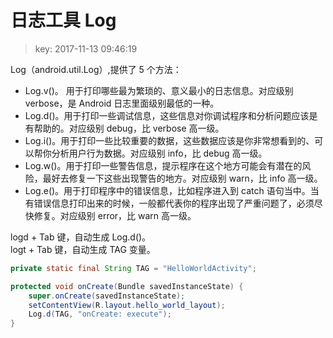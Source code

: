 # 日志工具 Log
>key: 2017-11-13 09:46:19  
  
Log（android.util.Log）,提供了 5 个方法：
* Log.v()。 用于打印哪些最为繁琐的、意义最小的日志信息。对应级别 verbose，是 Android 日志里面级别最低的一种。
* Log.d()。用于打印一些调试信息，这些信息对你调试程序和分析问题应该是有帮助的。对应级别 debug，比 verbose 高一级。
* Log.i()。用于打印一些比较重要的数据，这些数据应该是你非常想看到的、可以帮你分析用户行为数据。对应级别 info，比 debug 高一级。
* Log.w()。用于打印一些警告信息，提示程序在这个地方可能会有潜在的风险，最好去修复一下这些出现警告的地方。对应级别 warn，比 info 高一级。
* Log.e()。用于打印程序中的错误信息，比如程序进入到 catch 语句当中。当有错误信息打印出来的时候，一般都代表你的程序出现了严重问题了，必须尽快修复。对应级别 error，比 warn 高一级。

logd + Tab 键，自动生成 Log.d()。  
logt + Tab 键，自动生成 TAG 变量。

```java
private static final String TAG = "HelloWorldActivity";

protected void onCreate(Bundle savedInstanceState) {
    super.onCreate(savedInstanceState);
    setContentView(R.layout.hello_world_layout);
    Log.d(TAG, "onCreate: execute");
}
```
